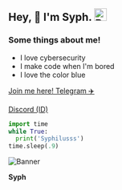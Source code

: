 ## Hey, 👋 I'm Syph. <img src="https://cdn.discordapp.com/attachments/1135539699826561067/1135539743321489499/IMG_7999.jpg" width=25 height=25 alt="Banner">

### Some things about me!
- I love cybersecurity
- I make code when I'm bored
- I love the color blue

[Join me here! Telegram ✈️](https://pastebin.com/raw/h3FwWcx7)

[Discord (ID)](https://pastebin.com/raw/nKzxtFX2)

```python
import time
while True:
  print('Syphilusss')
time.sleep(.9)
```
<img src="https://i.giphy.com/media/WtaLybco6QwthfsJBS/giphy.webp" alt="Banner">

__Syph__

